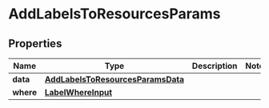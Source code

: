 

# AddLabelsToResourcesParams


## Properties

Name | Type | Description | Notes
------------ | ------------- | ------------- | -------------
**data** | [**AddLabelsToResourcesParamsData**](AddLabelsToResourcesParamsData.md) |  | 
**where** | [**LabelWhereInput**](LabelWhereInput.md) |  | 



